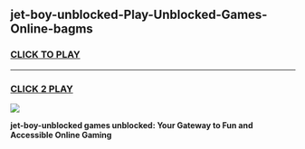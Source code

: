 
## jet-boy-unblocked-Play-Unblocked-Games-Online-bagms
<h3>
<a href="https://premium76.site?title=jet-boy-unblocked&ref=25A">CLICK TO PLAY</a></h3>
<hr>

<h3>
<a href="https://premium76.site?title=jet-boy-unblocked&ref=25A">CLICK 2 PLAY</a>
  
</h3>

<a href="https://premium76.site?title=jet-boy-unblocked&ref=25A"><img src="https://clearcache.store/games.png"></a>


**jet-boy-unblocked games unblocked: Your Gateway to Fun and Accessible Online Gaming**
